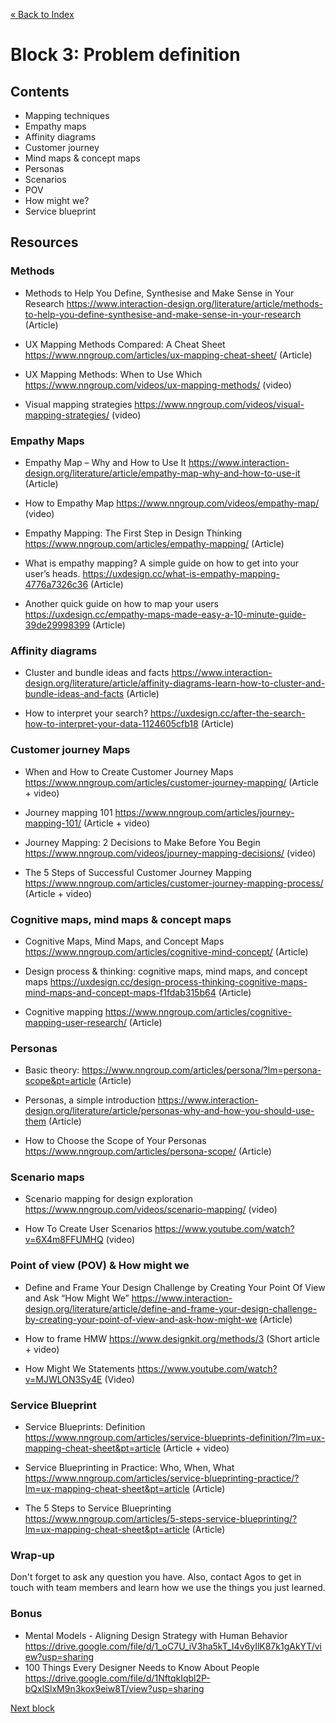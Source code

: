 [« Back to Index](../../README.md)

# Block 3: Problem definition

## Contents

- Mapping techniques
- Empathy maps
- Affinity diagrams
- Customer journey
- Mind maps & concept maps
- Personas
- Scenarios
- POV
- How might we?
- Service blueprint

## Resources

### Methods

- Methods to Help You Define, Synthesise and Make Sense in Your Research https://www.interaction-design.org/literature/article/methods-to-help-you-define-synthesise-and-make-sense-in-your-research (Article)

- UX Mapping Methods Compared: A Cheat Sheet https://www.nngroup.com/articles/ux-mapping-cheat-sheet/ (Article)

- UX Mapping Methods: When to Use Which https://www.nngroup.com/videos/ux-mapping-methods/ (video)

- Visual mapping strategies https://www.nngroup.com/videos/visual-mapping-strategies/ (video)


### Empathy Maps

- Empathy Map – Why and How to Use It https://www.interaction-design.org/literature/article/empathy-map-why-and-how-to-use-it (Article)

- How to Empathy Map https://www.nngroup.com/videos/empathy-map/ (video)

- Empathy Mapping: The First Step in Design Thinking https://www.nngroup.com/articles/empathy-mapping/ (Article)

- What is empathy mapping? A simple guide on how to get into your user’s heads. https://uxdesign.cc/what-is-empathy-mapping-4776a7326c36 (Article)

- Another quick guide on how to map your users https://uxdesign.cc/empathy-maps-made-easy-a-10-minute-guide-39de29998399 (Article)


### Affinity diagrams

- Cluster and bundle ideas and facts https://www.interaction-design.org/literature/article/affinity-diagrams-learn-how-to-cluster-and-bundle-ideas-and-facts (Article)

- How to interpret your search? https://uxdesign.cc/after-the-search-how-to-interpret-your-data-1124605cfb18 (Article)


### Customer journey Maps

- When and How to Create Customer Journey Maps https://www.nngroup.com/articles/customer-journey-mapping/ (Article + video)

- Journey mapping 101 https://www.nngroup.com/articles/journey-mapping-101/ (Article + video)

- Journey Mapping: 2 Decisions to Make Before You Begin https://www.nngroup.com/videos/journey-mapping-decisions/ (video)

- The 5 Steps of Successful Customer Journey Mapping https://www.nngroup.com/articles/customer-journey-mapping-process/ (Article + video)


### Cognitive maps, mind maps & concept maps

- Cognitive Maps, Mind Maps, and Concept Maps https://www.nngroup.com/articles/cognitive-mind-concept/ (Article)

- Design process & thinking: cognitive maps, mind maps, and concept maps https://uxdesign.cc/design-process-thinking-cognitive-maps-mind-maps-and-concept-maps-f1fdab315b64 (Article)

- Cognitive mapping https://www.nngroup.com/articles/cognitive-mapping-user-research/ (Article)


### Personas

- Basic theory: https://www.nngroup.com/articles/persona/?lm=persona-scope&pt=article (Article)

- Personas, a simple introduction https://www.interaction-design.org/literature/article/personas-why-and-how-you-should-use-them (Article)

- How to Choose the Scope of Your Personas https://www.nngroup.com/articles/persona-scope/ (Article)


### Scenario maps

- Scenario mapping for design exploration https://www.nngroup.com/videos/scenario-mapping/ (video)

- How To Create User Scenarios https://www.youtube.com/watch?v=6X4m8FFUMHQ (video)


### Point of view (POV) & How might we

- Define and Frame Your Design Challenge by Creating Your Point Of View and Ask “How Might We” https://www.interaction-design.org/literature/article/define-and-frame-your-design-challenge-by-creating-your-point-of-view-and-ask-how-might-we (Article)

- How to frame HMW https://www.designkit.org/methods/3 (Short article + video)

- How Might We Statements https://www.youtube.com/watch?v=MJWLON3Sy4E (Video)


### Service Blueprint

- Service Blueprints: Definition https://www.nngroup.com/articles/service-blueprints-definition/?lm=ux-mapping-cheat-sheet&pt=article (Article + video)

- Service Blueprinting in Practice: Who, When, What https://www.nngroup.com/articles/service-blueprinting-practice/?lm=ux-mapping-cheat-sheet&pt=article (Article)

- The 5 Steps to Service Blueprinting https://www.nngroup.com/articles/5-steps-service-blueprinting/?lm=ux-mapping-cheat-sheet&pt=article (Article)

  

### Wrap-up

Don't forget to ask any question you have. Also, contact Agos to get in touch with team members and learn how we use the things you just learned.

### Bonus

- Mental Models - Aligning Design Strategy with Human Behavior https://drive.google.com/file/d/1_oC7U_iV3ha5kT_I4v6yIlK87k1gAkYT/view?usp=sharing
- 100 Things Every Designer Needs to Know About People https://drive.google.com/file/d/1NftqkIqbl2P-bQxlSlxM9n3kox9eiw8T/view?usp=sharing

[Next block](../block-4/ideation.md)
